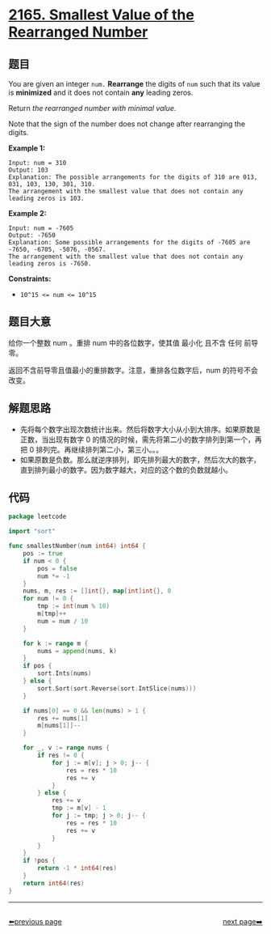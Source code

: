 # [2165. Smallest Value of the Rearranged Number](https://leetcode.com/problems/smallest-value-of-the-rearranged-number/)


## 题目

You are given an integer `num.` **Rearrange** the digits of `num` such that its value is **minimized** and it does not contain **any** leading zeros.

Return *the rearranged number with minimal value*.

Note that the sign of the number does not change after rearranging the digits.

**Example 1:**

```
Input: num = 310
Output: 103
Explanation: The possible arrangements for the digits of 310 are 013, 031, 103, 130, 301, 310.
The arrangement with the smallest value that does not contain any leading zeros is 103.

```

**Example 2:**

```
Input: num = -7605
Output: -7650
Explanation: Some possible arrangements for the digits of -7605 are -7650, -6705, -5076, -0567.
The arrangement with the smallest value that does not contain any leading zeros is -7650.

```

**Constraints:**

- `10^15 <= num <= 10^15`

## 题目大意

给你一个整数 num 。重排 num 中的各位数字，使其值 最小化 且不含 任何 前导零。

返回不含前导零且值最小的重排数字。注意，重排各位数字后，num 的符号不会改变。

## 解题思路

- 先将每个数字出现次数统计出来。然后将数字大小从小到大排序。如果原数是正数，当出现有数字 0 的情况的时候，需先将第二小的数字排列到第一个，再把 0 排列完。再继续排列第二小，第三小。。。
- 如果原数是负数。那么就逆序排列，即先排列最大的数字，然后次大的数字，直到排列最小的数字。因为数字越大，对应的这个数的负数就越小。

## 代码

```go
package leetcode

import "sort"

func smallestNumber(num int64) int64 {
	pos := true
	if num < 0 {
		pos = false
		num *= -1
	}
	nums, m, res := []int{}, map[int]int{}, 0
	for num != 0 {
		tmp := int(num % 10)
		m[tmp]++
		num = num / 10
	}

	for k := range m {
		nums = append(nums, k)
	}
	if pos {
		sort.Ints(nums)
	} else {
		sort.Sort(sort.Reverse(sort.IntSlice(nums)))
	}

	if nums[0] == 0 && len(nums) > 1 {
		res += nums[1]
		m[nums[1]]--
	}

	for _, v := range nums {
		if res != 0 {
			for j := m[v]; j > 0; j-- {
				res = res * 10
				res += v
			}
		} else {
			res += v
			tmp := m[v] - 1
			for j := tmp; j > 0; j-- {
				res = res * 10
				res += v
			}
		}
	}
	if !pos {
		return -1 * int64(res)
	}
	return int64(res)
}
```



----------------------------------------------
<div style="display: flex;justify-content: space-between;align-items: center;">
<p><a href="https://books.halfrost.com/leetcode/ChapterFour/2100~2199/2164.Sort-Even-and-Odd-Indices-Independently/">⬅️previous page</a></p>
<p><a href="https://books.halfrost.com/leetcode/ChapterFour/2100~2199/2166.Design-Bitset/">next page➡️</a></p>
</div>
